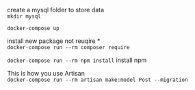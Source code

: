 create a mysql folder to store data </br>
`mkdir mysql` 

`docker-compose up`

install new package not reuqire * <br/>
`docker-compose run --rm composer require` 

`docker-compose run --rm npm install` install npm

This is how you use Artisan </br>
`docker-compose run --rm artisan make:model Post --migration`